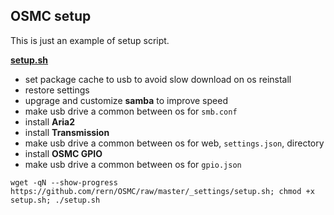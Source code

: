 OSMC setup
---

This is just an example of setup script.  

[**setup.sh**](https://github.com/rern/OSMC/blob/master/_settings/setup.sh)
- set package cache to usb to avoid slow download on os reinstall
- restore settings
- upgrage and customize **samba** to improve speed
- make usb drive a common between os for `smb.conf`
- install **Aria2**
- install **Transmission**
- make usb drive a common between os for web, `settings.json`, directory
- install **OSMC GPIO**
- make usb drive a common between os for `gpio.json`

```
wget -qN --show-progress https://github.com/rern/OSMC/raw/master/_settings/setup.sh; chmod +x setup.sh; ./setup.sh
```
